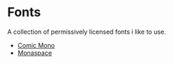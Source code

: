 # Fonts

A collection of permissively licensed fonts i like to use. 

* [Comic Mono](https://dtinth.github.io/comic-mono-font/)
* [Monaspace](https://monaspace.githubnext.com/)